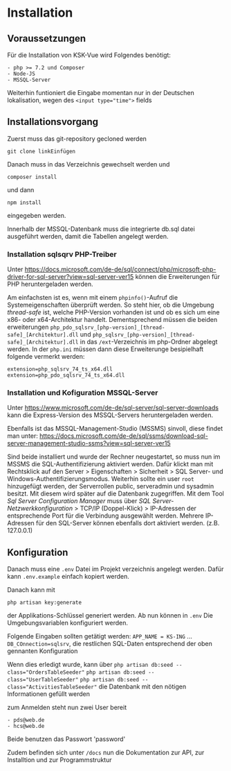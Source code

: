 # Installation

## Voraussetzungen
Für die Installation von KSK-Vue wird Folgendes benötigt:

    - php >= 7.2 und Composer
    - Node-JS
    - MSSQL-Server


Weiterhin funtioniert die Eingabe momentan nur in der Deutschen lokalisation, wegen des `<input type="time">` fields

## Installationsvorgang

Zuerst muss das git-repository gecloned werden

``git clone linkEinfügen``
 
Danach muss in das Verzeichnis gewechselt werden und 

``composer install``

und dann

``npm install``

eingegeben werden.

Innerhalb der MSSQL-Datenbank muss die integrierte db.sql datei ausgeführt werden, damit die Tabellen angelegt werden.

### Installation sqlsqrv PHP-Treiber

Unter https://docs.microsoft.com/de-de/sql/connect/php/microsoft-php-driver-for-sql-server?view=sql-server-ver15 können die Erweiterungen für PHP heruntergeladen werden.

Am einfachsten ist es, wenn mit einem `phpinfo()`-Aufruf die Systemeigenschaften überprüft werden. So steht hier, ob die Umgebung *thread-safe* ist, welche PHP-Version vorhanden ist und ob es sich um eine
x86- oder x64-Architektur handelt. Dementsprechend müssen die beiden erweiterungen `php_pdo_sqlsrv_[php-version]_[thread-safe]_[Architektur].dll` und `php_sqlsrv_[php-version]_[thread-safe]_[Architektur].dll`
in das `/ext`-Verzeichnis im php-Ordner abgelegt werden. In der `php.ini` müssen dann diese Erweiterunge besipielhaft folgende vermerkt werden:

```
extension=php_sqlsrv_74_ts_x64.dll
extension=php_pdo_sqlsrv_74_ts_x64.dll

```

### Installation und Kofiguration MSSQL-Server

Unter https://www.microsoft.com/de-de/sql-server/sql-server-downloads kann die Express-Version des MSSQL-Servers heruntergeladen werden.

Ebenfalls ist das MSSQL-Management-Studio (MSSMS) sinvoll, diese findet man unter: https://docs.microsoft.com/de-de/sql/ssms/download-sql-server-management-studio-ssms?view=sql-server-ver15

Sind beide installiert und wurde der Rechner neugestartet, so muss nun im MSSMS die SQL-Authentifizierung aktiviert werden.
Dafür klickt man mit Rechtsklick auf den Server > Eigenschaften > Sicherheit > SQL Server- und Windows-Authentifizierungsmodus.
Weiterhin sollte ein user `root` hinzugefügt werden, der Serverrollen public, serveradmin und sysadmin besitzt. Mit diesem wird später auf die Datenbank zugegriffen.
Mit dem Tool *Sql Server Configuration Manager* muss über *SQL Server-Netzwerkkonfiguration* > TCP/IP (Doppel-Klick) > IP-Adressen der entsprechende Port für die Verbindung ausgewählt werden. Mehrere IP-Adressen für den SQL-Server können ebenfalls dort aktiviert werden. (z.B. 127.0.0.1)


## Konfiguration

Danach muss eine `.env` Datei im Projekt verzeichnis angelegt werden. Dafür kann `.env.example` einfach kopiert werden.

Danach kann mit

``php artisan key:generate ``

der Applikations-Schlüssel generiert werden. Ab nun können in `.env`
Die Umgebungsvariablen konfiguriert werden. 

Folgende Eingaben sollten getätigt werden:
`APP_NAME = KS-ING`
...
`DB_COnnection=sqlsrv`, die restlichen SQL-Daten entsprechend der oben gennanten Konfiguration

Wenn dies erledigt wurde, kann über 
``php artisan db:seed --class="OrdersTableSeeder"``
``php artisan db:seed --class="UserTableSeeder"``
``php artisan db:seed --class="ActivitiesTableSeeder"``
die Datenbank mit den nötigen Informationen gefüllt werden

zum Anmelden steht nun zwei User bereit

    - pds@web.de
    - hcs@web.de
    
Beide benutzen das Passwort 'password'

Zudem befinden sich unter `/docs` nun die Dokumentation zur API, zur Installtion und zur Programmstruktur